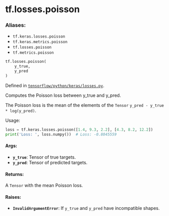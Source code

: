<div itemscope itemtype="http://developers.google.com/ReferenceObject">
<meta itemprop="name" content="tf.losses.poisson" />
<meta itemprop="path" content="Stable" />
</div>

# tf.losses.poisson

### Aliases:

* `tf.keras.losses.poisson`
* `tf.keras.metrics.poisson`
* `tf.losses.poisson`
* `tf.metrics.poisson`

``` python
tf.losses.poisson(
    y_true,
    y_pred
)
```



Defined in [`tensorflow/python/keras/losses.py`](/code/stable/tensorflow/python/keras/losses.py).

Computes the Poisson loss between y_true and y_pred.

The Poisson loss is the mean of the elements of the `Tensor`
`y_pred - y_true * log(y_pred)`.

Usage:

```python
loss = tf.keras.losses.poisson([1.4, 9.3, 2.2], [4.3, 8.2, 12.2])
print('Loss: ', loss.numpy())  # Loss: -0.8045559
```

#### Args:

* <b>`y_true`</b>: Tensor of true targets.
* <b>`y_pred`</b>: Tensor of predicted targets.


#### Returns:

A `Tensor` with the mean Poisson loss.


#### Raises:

* <b>`InvalidArgumentError`</b>: If `y_true` and `y_pred` have incompatible shapes.